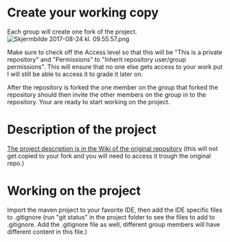 # Create your working copy

Each group will create one fork of the project.
![Skjermbilde 2017-08-24 kl. 09.55.57.png](https://bitbucket.org/repo/647Ago9/images/3930476171-Skjermbilde%202017-08-24%20kl.%2009.55.57.png)


Make sure to check off the Access level so that this will be "This is a private repository" and "Permissions" to "Inherit repository user/group permissions". This will ensure that no one else gets access to your work put I will still be able to access it to grade it later on.

After the repository is forked the one member on the group that forked the repository should then invite the other members on the group in to the repository. Your are ready to start working on the project.

# Description of the project

[The project description is in the Wiki of the original repository](https://bitbucket.org/okolloen/imt3281-project1-2016/wiki/Home) (this will not get copied to your fork and you will need to access it trough the original repo.)


# Working on the project

Import the maven project to your favorite IDE, then add the IDE specific files to .gitignore (run "git status" in the project folder to see the files to add to .gitignore. Add the .gitignore file as well, different group members will have different content in this file.)